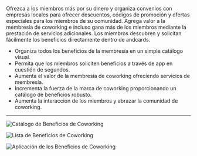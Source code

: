 Ofrezca a los miembros más por su dinero y organiza convenios con empresas locales para ofrecer descuentos, códigos de promoción y ofertas especiales para los miembros de su comunidad. Agrega valor a la membresía de coworking e incluso gana más de los miembros mediante la prestación de servicios adicionales. Los miembros descubren y solicitan fácilmente los beneficios directamente dentro de andcards.

- Organiza todos los beneficios de la membresía en un simple catálogo visual.
- Permita que los miembros soliciten beneficios a través de app en cuestión de segundos.
- Aumenta el valor de la membresía de coworking ofreciendo servicios de membresía.
- Incrementa la fuerza de la marca de coworking proporcionando un catálogo de beneficios robusto.
- Aumenta la interacción de los miembros y abrazar la comunidad de coworking.

---

![Catálogo de Beneficios de Coworking](https://d7ccq1i35b0cj.cloudfront.net/andcards-benefits-main-light-en-1920-1200.png)

![Lista de Beneficios de Coworking](https://d7ccq1i35b0cj.cloudfront.net/andcards-benefits-list-light-en-1920-1200.png)

![Aplicación de los Beneficios de Coworking](https://d7ccq1i35b0cj.cloudfront.net/andcards-benefits-apply-light-en-1920-1200.png)

